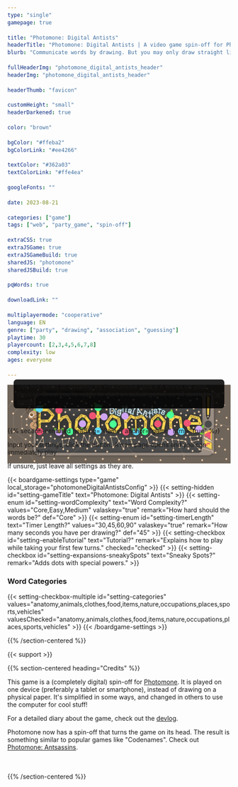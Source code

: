 ```yaml
---
type: "single"
gamepage: true

title: "Photomone: Digital Antists"
headerTitle: "Photomone: Digital Antists | A video game spin-off for Photomone"
blurb: "Communicate words by drawing. But you may only draw straight lines between the dots on your screen, and not all dots are created equal."

fullHeaderImg: "photomone_digital_antists_header"
headerImg: "photomone_digital_antists_header"

headerThumb: "favicon"

customHeight: "small"
headerDarkened: true

color: "brown"

bgColor: "#ffeba2"
bgColorLink: "#ee4266"

textColor: "#362a03"
textColorLink: "#ffe4ea"

googleFonts: ""

date: 2023-08-21

categories: ["game"]
tags: ["web", "party_game", "spin-off"]

extraCSS: true
extraJSGame: true
extraJSGameBuild: true
sharedJS: "photomone"
sharedJSBuild: true

pqWords: true

downloadLink: ""

multiplayermode: "cooperative"
language: EN
genre: ["party", "drawing", "association", "guessing"]
playtime: 30
playercount: [2,3,4,5,6,7,8]
complexity: low
ages: everyone

---
```


<script>window.configStringToUse = window.localStorage.photomoneDigitalAntistsConfig;</script>
<!-- <div style="margin-top: min(3vw, 2em);"> -->

<div style="margin-bottom: -23vw; position: relative; z-index: -1; opacity: 0.9;">
  <img src="webp/photomone_digital_antists_header.webp">
</div>

<div style="max-width: 720px; margin: auto; padding: 1em;">
<!-- <h2 style="text-align: center; filter: drop-shadow(0 0 4px black);">Try it!</h2> -->

<p style="background-color: rgba(0,0,0,0.86); border-radius: 0.5em; padding: 0.5em;;">Use this demo to instantly try Photomone (and if it works on your device). Once you're ready to start an actual game, scroll down to <a href="#game">the game</a>.</p>

<div class="photomone-canvas" data-addui="true" data-pointradiusfactor="0.02" data-pointboundsmin="50" data-pointboundsmax="100" data-linewidthfactor="0.015" data-noexpansions="true" data-transparentbackground="false" style="filter: drop-shadow(0 0 12px #222);"></div>

</div>

{{% section-centered heading="Game" anchor="game" html="true" %}}

<p>Input your settings, click the button. A new page opens and you can immediately play</p>

<p>If unsure, just leave all settings as they are.</p>

{{< boardgame-settings type="game" local_storage="photomoneDigitalAntistsConfig" >}}
	{{< setting-hidden id="setting-gameTitle" text="Photomone: Digital Antists" >}}
  {{< setting-enum id="setting-wordComplexity" text="Word Complexity?" values="Core,Easy,Medium" valaskey="true" remark="How hard should the words be?" def="Core" >}}
  {{< setting-enum id="setting-timerLength" text="Timer Length?" values="30,45,60,90" valaskey="true" remark="How many seconds you have per drawing?" def="45" >}}
  {{< setting-checkbox id="setting-enableTutorial" text="Tutorial?" remark="Explains how to play while taking your first few turns." checked="checked" >}}
  {{< setting-checkbox id="setting-expansions-sneakySpots" text="Sneaky Spots?" remark="Adds dots with special powers." >}}
  <h3>Word Categories</h3>
  {{< setting-checkbox-multiple id="setting-categories" values="anatomy,animals,clothes,food,items,nature,occupations,places,sports,vehicles" valuesChecked="anatomy,animals,clothes,food,items,nature,occupations,places,sports,vehicles" >}}
{{< /boardgame-settings >}}

{{% /section-centered %}}

{{< support >}}

{{% section-centered heading="Credits" %}}

This game is a (completely digital) spin-off for [Photomone](https://pandaqi.com/photomone). It is played on one device (preferably a tablet or smartphone), instead of drawing on a physical paper. It's simplified in some ways, and changed in others to use the computer for cool stuff!

For a detailed diary about the game, check out the [devlog](https://pandaqi.com/blog/boardgames/photomone-digital-antists).

<div class="photomone-update-block" style="margin-bottom: 3.5em;">
Photomone now has a spin-off that turns the game on its head. The result is something similar to popular games like "Codenames". Check out <a href="https://pandaqi.com/photomone-antsassins">Photomone: Antsassins</a>.
</div>

{{% /section-centered %}}

<!-- @TODO: find solution for this; how to call the photomone interface on this page WITHOUT loading the game? (Otherwise we'd just include the extra bundle here as well) -->
<script>
window.onload = (ev) => {
  const p = new PHOTOMONE.Game({ gameTitle: "photomoneDigital", loadGame: false })
}
</script>